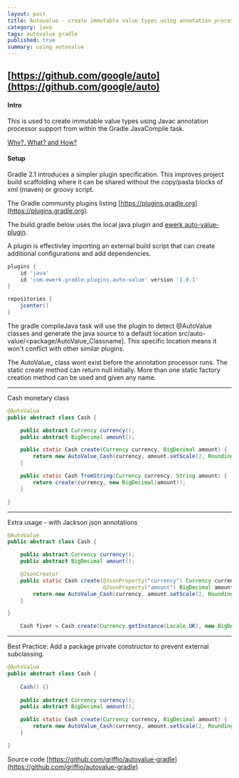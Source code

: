 ```yaml
---
layout: post
title: Autovalue - create immutable value types using annotation processor support from a Gradle build
category: java
tags: autovalue gradle
published: true
summary: using autovalue
---
```


## [https://github.com/google/auto](https://github.com/google/auto)

#### Intro

This is used to create immutable value types using Javac annotation processor support from within the Gradle JavaCompile task.

[Why?, What? and How?](https://docs.google.com/presentation/d/14u_h-lMn7f1rXE1nDiLX0azS3IkgjGl5uxp5jGJ75RE/edit?pli=1#slide=id.g2a5e9c4a8_00)

#### Setup

Gradle 2.1 introduces a simpler plugin specification. This improves project build scaffolding where it can be shared without the copy/pasta blocks of xml (maven) or groovy script.

The Gradle community plugins listing [https://plugins.gradle.org](https://plugins.gradle.org).

The build.gradle below uses the local java plugin and [ewerk auto-value-plugin](https://github.com/ewerk/gradle-plugins/tree/master/auto-value-plugin).

A plugin is effectivley importing an external build script that can create additional configurations and add dependencies.

~~~groovy
plugins {
    id 'java'
    id 'com.ewerk.gradle.plugins.auto-value' version '1.0.1'
}

repositories {
    jcenter()
}

~~~

The gradle compileJava task will use the plugin to detect @AutoValue classes and generate the java source to a default location src/auto-value/<package/AutoValue_Classname]. This specific location means it won't conflict with other similar plugins.

The AutoValue_ class wont exist before the annotation processor runs. The static create method can return null initially.
More than one static factory creation method can be used and given any name.

---

Cash monetary class

~~~java
@AutoValue
public abstract class Cash {

    public abstract Currency currency();
    public abstract BigDecimal amount();

    public static Cash create(Currency currency, BigDecimal amount) {
        return new AutoValue_Cash(currency, amount.setScale(2, RoundingMode.HALF_UP));
    }

    public static Cash fromString(Currency currency, String amount) {
        return create(currency, new BigDecimal(amount));
    }

}
~~~
---

Extra usage - with Jackson json annotations

~~~java
@AutoValue
public abstract class Cash {

    public abstract Currency currency();
    public abstract BigDecimal amount();

    @JsonCreator
    public static Cash create(@JsonProperty("currency") Currency currency, 
                              @JsonProperty("amount") BigDecimal amount) {
        return new AutoValue_Cash(currency, amount.setScale(2, RoundingMode.HALF_UP));
    }

}
~~~

~~~java
    Cash fiver = Cash.create(Currency.getInstance(Locale.UK), new BigDecimal("5.00"));
~~~

---

Best Practice: Add a package private constructor to prevent external subclassing.

~~~java
@AutoValue
public abstract class Cash {
    
    Cash() {}
 
    public abstract Currency currency();
    public abstract BigDecimal amount();

    public static Cash create(Currency currency, BigDecimal amount) {
        return new AutoValue_Cash(currency, amount.setScale(2, RoundingMode.HALF_UP));
    }

}
~~~

Source code [https://github.com/griffio/autovalue-gradle](https://github.com/griffio/autovalue-gradle)
